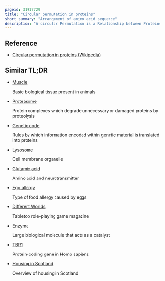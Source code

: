 ```yaml
---
pageid: 31917729
title: "Circular permutation in proteins"
short_summary: "Arrangement of amino acid sequence"
description: "A circular Permutation is a Relationship between Proteins where Proteins have different Order of Amino Acids in their Peptide Sequence. The Result is a protein Structure with different Connectivity but overall similar three-dimensional Shape. In 1979, the first Pair of circularly permuted Proteins – concanavalin A and lectin – were discovered ; over 2000 such Proteins are now known."
---
```


## Reference

- [Circular permutation in proteins (Wikipedia)](https://en.wikipedia.org/?curid=31917729)

## Similar TL;DR

- [Muscle](/tldr/en/muscle)

  Basic biological tissue present in animals

- [Proteasome](/tldr/en/proteasome)

  Protein complexes which degrade unnecessary or damaged proteins by proteolysis

- [Genetic code](/tldr/en/genetic-code)

  Rules by which information encoded within genetic material is translated into proteins

- [Lysosome](/tldr/en/lysosome)

  Cell membrane organelle

- [Glutamic acid](/tldr/en/glutamic-acid)

  Amino acid and neurotransmitter

- [Egg allergy](/tldr/en/egg-allergy)

  Type of food allergy caused by eggs

- [Different Worlds](/tldr/en/different-worlds)

  Tabletop role-playing game magazine

- [Enzyme](/tldr/en/enzyme)

  Large biological molecule that acts as a catalyst

- [TBR1](/tldr/en/tbr1)

  Protein-coding gene in Homo sapiens

- [Housing in Scotland](/tldr/en/housing-in-scotland)

  Overview of housing in Scotland

